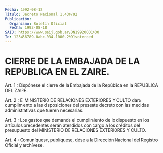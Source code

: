 ```yaml
---
Fecha: 1992-08-12
Título: Decreto Nacional 1.430/92
Publicación:
  Organismo: Boletín Oficial
  Fecha: 1992-08-18
SAIJ: https://www.saij.gob.ar/DN19920001430
Id: 123456789-0abc-034-1000-2991soterced
---
```

# CIERRE DE LA EMBAJADA DE LA REPUBLICA EN EL ZAIRE.

<a id="1"></a>
Art. 1 : Dispónese el cierre de la Embajada de la República  en la REPUBLICA DEL ZAIRE.

<a id="2"></a>
Art.  2  : El MINISTERIO DE RELACIONES EXTERIORES Y CULTO dará cumplimiento a  las  disposiciones  del  presente  decreto  con las medidas administrativas que fueren necesarias.

<a id="3"></a>
Art. 3 : Los gastos que demande el cumplimiento de lo dispuesto en los  artículos  precedentes  serán  atendidos  con  cargo  a los créditos del presupuesto del MINISTERIO DE RELACIONES EXTERIORES  Y CULTO.

<a id="4"></a>
Art. 4 : Comuníquese, publíquese, dése a la Dirección Nacional del Registro Oficial y archívese.